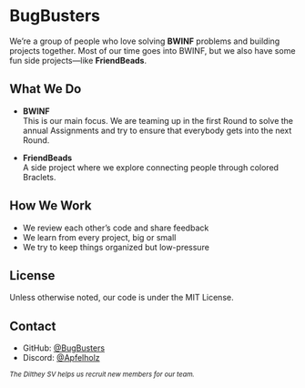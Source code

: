 # BugBusters

We’re a group of people who love solving **BWINF** problems and building projects together. Most of our time goes into BWINF, but we also have some fun side projects—like **FriendBeads**.  

## What We Do

- **BWINF**  
  This is our main focus. We are teaming up in the first Round to solve the annual Assignments and try to ensure that everybody gets into the next Round.

- **FriendBeads**  
  A side project where we explore connecting people through colored Braclets.

## How We Work

- We review each other’s code and share feedback  
- We learn from every project, big or small  
- We try to keep things organized but low-pressure  

## License

Unless otherwise noted, our code is under the MIT License.  

## Contact

- GitHub: [@BugBusters](https://github.com/Bug-Busters-dev)
- Discord: [@Apfelholz](https://discord.com)


<sub>*The Dilthey SV helps us recruit new members for our team.*
